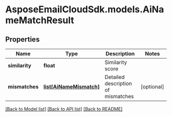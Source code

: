 # AsposeEmailCloudSdk.models.AiNameMatchResult
## Properties
Name | Type | Description | Notes
------------ | ------------- | ------------- | -------------
**similarity** | **float** | Similarity score              | 
**mismatches** | [**list[AiNameMismatch]**](AiNameMismatch.md) | Detailed description of mismatches              | [optional] 



[[Back to Model list]](README.md#documentation-for-models) [[Back to API list]](README.md#documentation-for-api-endpoints) [[Back to README]](README.md)


